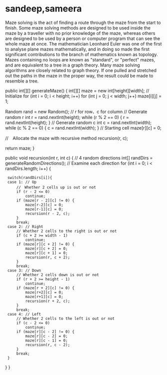 # sandeep,sameera
Maze solving is the act of finding a route through the maze from the start to finish. Some maze solving methods are designed to be used inside the maze by a traveller with no prior knowledge of the maze, whereas others are designed to be used by a person or computer program that can see the whole maze at once. The mathematician Leonhard Euler was one of the first to analyse plane mazes mathematically, and in doing so made the first significant contributions to the branch of mathematics known as topology. Mazes containing no loops are known as "standard", or "perfect" mazes, and are equivalent to a tree in a graph theory. Many maze solving algorithms are closely related to graph theory. If one pulled and stretched out the paths in the maze in the proper way, the result could be made to resemble a tree.

public int[][] generateMaze() 
{ 
int[][] maze = new int[height][width]; 
// Initialize 
for (int i = 0; i < height; i++) 
for (int j = 0; j < width; j++)
maze[i][j] = 1;

 Random rand = new Random();
 // r for row、c for column
 // Generate random r
 int r = rand.nextInt(height);
 while (r % 2 == 0) {
     r = rand.nextInt(height);
 }
 // Generate random c
 int c = rand.nextInt(width);
 while (c % 2 == 0) {
     c = rand.nextInt(width);
 }
 // Starting cell
 maze[r][c] = 0;

 //　Allocate the maze with recursive method
 recursion(r, c);

 return maze;
}

public void recursion(int r, int c) { // 4 random directions int[] randDirs = generateRandomDirections(); // Examine each direction for (int i = 0; i < randDirs.length; i++) {

     switch(randDirs[i]){
     case 1: // Up
         //　Whether 2 cells up is out or not
         if (r - 2 <= 0)
             continue;
         if (maze[r - 2][c] != 0) {
             maze[r-2][c] = 0;
             maze[r-1][c] = 0;
             recursion(r - 2, c);
         }
         break;
     case 2: // Right
         // Whether 2 cells to the right is out or not
         if (c + 2 >= width - 1)
             continue;
         if (maze[r][c + 2] != 0) {
             maze[r][c + 2] = 0;
             maze[r][c + 1] = 0;
             recursion(r, c + 2);
         }
         break;
     case 3: // Down
         // Whether 2 cells down is out or not
         if (r + 2 >= height - 1)
             continue;
         if (maze[r + 2][c] != 0) {
             maze[r+2][c] = 0;
             maze[r+1][c] = 0;
             recursion(r + 2, c);
         }
         break;
     case 4: // Left
         // Whether 2 cells to the left is out or not
         if (c - 2 <= 0)
             continue;
         if (maze[r][c - 2] != 0) {
             maze[r][c - 2] = 0;
             maze[r][c - 1] = 0;
             recursion(r, c - 2);
         }
         break;
     }
 }
}
